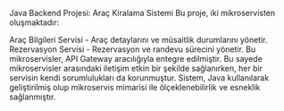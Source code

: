 Java Backend Projesi: Araç Kiralama Sistemi
Bu proje, iki mikroservisten oluşmaktadır:

Araç Bilgileri Servisi - Araç detaylarını ve müsaitlik durumlarını yönetir.
Rezervasyon Servisi - Rezervasyon ve randevu sürecini yönetir.
Bu mikroservisler, API Gateway aracılığıyla entegre edilmiştir. Bu sayede mikroservisler arasındaki iletişim etkin bir şekilde sağlanırken, her bir servisin kendi sorumlulukları da korunmuştur. Sistem, Java kullanılarak geliştirilmiş olup mikroservis mimarisi ile ölçeklenebilirlik ve esneklik sağlanmıştır.

